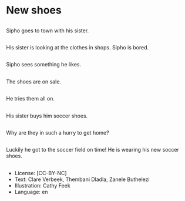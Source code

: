# New shoes

##
Sipho goes to town with
his sister.

##
His sister is looking at
the clothes in shops.
Sipho is bored.

##
Sipho sees something
he likes.

##
The shoes are on sale.

##
He tries them all on.

##
His sister buys him
soccer shoes.

##
Why are they in such a
hurry to get home?

##
Luckily he got to the
soccer field on time! He
is wearing his new
soccer shoes.

##
* License: [CC-BY-NC]
* Text: Clare Verbeek, Thembani Dladla, Zanele Buthelezi
* Illustration: Cathy Feek
* Language: en

